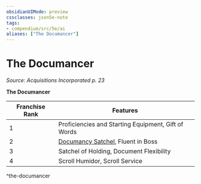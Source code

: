 ```yaml
---
obsidianUIMode: preview
cssclasses: json5e-note
tags:
- compendium/src/5e/ai
aliases: ["The Documancer"]
---
```

# The Documancer
*Source: Acquisitions Incorporated p. 23* 

**The Documancer**

| Franchise Rank | Features |
|----------------|----------|
| 1 | Proficiencies and Starting Equipment, Gift of Words |
| 2 | [Documancy Satchel](/Systems/5e/items/documancy-satchel-ai.md), Fluent in Boss |
| 3 | Satchel of Holding, Document Flexibility |
| 4 | Scroll Humidor, Scroll Service |
^the-documancer